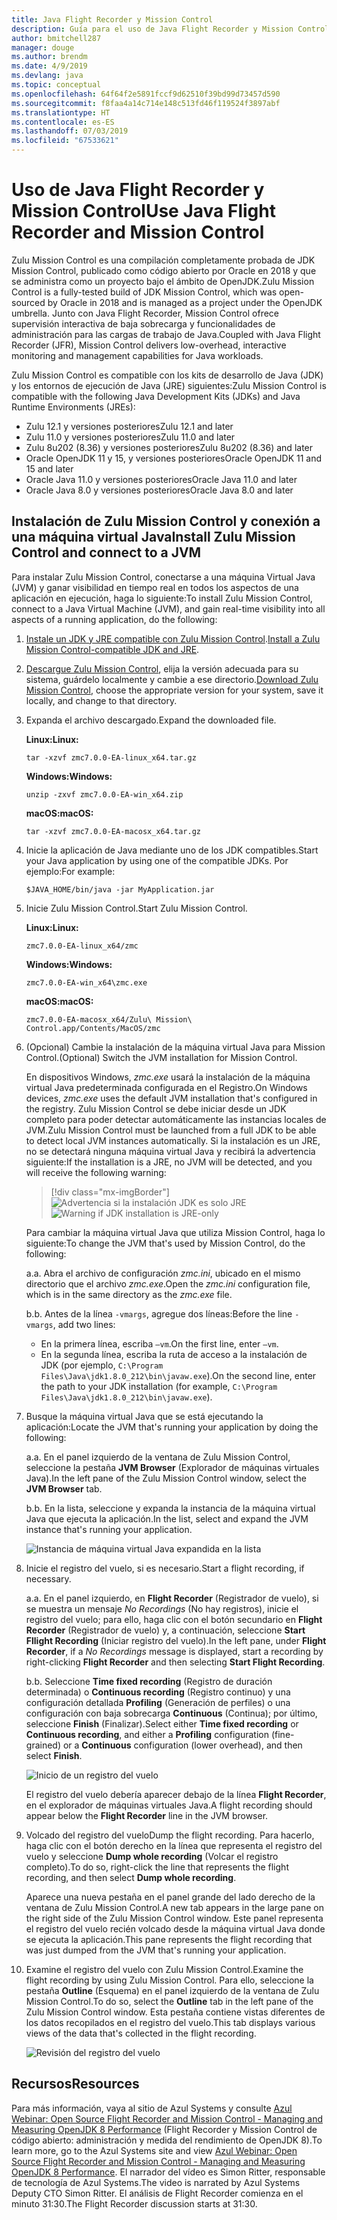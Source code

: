 ```yaml
---
title: Java Flight Recorder y Mission Control
description: Guía para el uso de Java Flight Recorder y Mission Control para recopilar y revisar los datos de la aplicación.
author: bmitchell287
manager: douge
ms.author: brendm
ms.date: 4/9/2019
ms.devlang: java
ms.topic: conceptual
ms.openlocfilehash: 64f64f2e5891fccf9d62510f39bd99d73457d590
ms.sourcegitcommit: f8faa4a14c714e148c513fd46f119524f3897abf
ms.translationtype: HT
ms.contentlocale: es-ES
ms.lasthandoff: 07/03/2019
ms.locfileid: "67533621"
---
```

# <a name="use-java-flight-recorder-and-mission-control"></a><span data-ttu-id="953cb-103">Uso de Java Flight Recorder y Mission Control</span><span class="sxs-lookup"><span data-stu-id="953cb-103">Use Java Flight Recorder and Mission Control</span></span>

<span data-ttu-id="953cb-104">Zulu Mission Control es una compilación completamente probada de JDK Mission Control, publicado como código abierto por Oracle en 2018 y que se administra como un proyecto bajo el ámbito de OpenJDK.</span><span class="sxs-lookup"><span data-stu-id="953cb-104">Zulu Mission Control is a fully-tested build of JDK Mission Control, which was open-sourced by Oracle in 2018 and is managed as a project under the OpenJDK umbrella.</span></span> <span data-ttu-id="953cb-105">Junto con Java Flight Recorder, Mission Control ofrece supervisión interactiva de baja sobrecarga y funcionalidades de administración para las cargas de trabajo de Java.</span><span class="sxs-lookup"><span data-stu-id="953cb-105">Coupled with Java Flight Recorder (JFR), Mission Control delivers low-overhead, interactive monitoring and management capabilities for Java workloads.</span></span>

<span data-ttu-id="953cb-106">Zulu Mission Control es compatible con los kits de desarrollo de Java (JDK) y los entornos de ejecución de Java (JRE) siguientes:</span><span class="sxs-lookup"><span data-stu-id="953cb-106">Zulu Mission Control is compatible with the following Java Development Kits (JDKs) and Java Runtime Environments (JREs):</span></span>

* <span data-ttu-id="953cb-107">Zulu 12.1 y versiones posteriores</span><span class="sxs-lookup"><span data-stu-id="953cb-107">Zulu 12.1 and later</span></span>
* <span data-ttu-id="953cb-108">Zulu 11.0 y versiones posteriores</span><span class="sxs-lookup"><span data-stu-id="953cb-108">Zulu 11.0 and later</span></span>
* <span data-ttu-id="953cb-109">Zulu 8u202 (8.36) y versiones posteriores</span><span class="sxs-lookup"><span data-stu-id="953cb-109">Zulu 8u202 (8.36) and later</span></span>
* <span data-ttu-id="953cb-110">Oracle OpenJDK 11 y 15, y versiones posteriores</span><span class="sxs-lookup"><span data-stu-id="953cb-110">Oracle OpenJDK 11 and 15 and later</span></span>
* <span data-ttu-id="953cb-111">Oracle Java 11.0 y versiones posteriores</span><span class="sxs-lookup"><span data-stu-id="953cb-111">Oracle Java 11.0 and later</span></span>
* <span data-ttu-id="953cb-112">Oracle Java 8.0 y versiones posteriores</span><span class="sxs-lookup"><span data-stu-id="953cb-112">Oracle Java 8.0 and later</span></span>

## <a name="install-zulu-mission-control-and-connect-to-a-jvm"></a><span data-ttu-id="953cb-113">Instalación de Zulu Mission Control y conexión a una máquina virtual Java</span><span class="sxs-lookup"><span data-stu-id="953cb-113">Install Zulu Mission Control and connect to a JVM</span></span>

<span data-ttu-id="953cb-114">Para instalar Zulu Mission Control, conectarse a una máquina Virtual Java (JVM) y ganar visibilidad en tiempo real en todos los aspectos de una aplicación en ejecución, haga lo siguiente:</span><span class="sxs-lookup"><span data-stu-id="953cb-114">To install Zulu Mission Control, connect to a Java Virtual Machine (JVM), and gain real-time visibility into all aspects of a running application, do the following:</span></span>

1.  <span data-ttu-id="953cb-115">[Instale un JDK y JRE compatible con Zulu Mission Control](java-jdk-install.md).</span><span class="sxs-lookup"><span data-stu-id="953cb-115">[Install a Zulu Mission Control-compatible JDK and JRE](java-jdk-install.md).</span></span>

1.  <span data-ttu-id="953cb-116">[Descargue Zulu Mission Control](https://www.azul.com/products/zulu-mission-control/), elija la versión adecuada para su sistema, guárdelo localmente y cambie a ese directorio.</span><span class="sxs-lookup"><span data-stu-id="953cb-116">[Download Zulu Mission Control](https://www.azul.com/products/zulu-mission-control/), choose the appropriate version for your system, save it locally, and change to that directory.</span></span>

1.  <span data-ttu-id="953cb-117">Expanda el archivo descargado.</span><span class="sxs-lookup"><span data-stu-id="953cb-117">Expand the downloaded file.</span></span>

    <span data-ttu-id="953cb-118">**Linux:**</span><span class="sxs-lookup"><span data-stu-id="953cb-118">**Linux:**</span></span>

    ```cli
    tar -xzvf zmc7.0.0-EA-linux_x64.tar.gz
    ```

    <span data-ttu-id="953cb-119">**Windows:**</span><span class="sxs-lookup"><span data-stu-id="953cb-119">**Windows:**</span></span>

    ```cli
    unzip -zxvf zmc7.0.0-EA-win_x64.zip 
    ```

    <span data-ttu-id="953cb-120">**macOS:**</span><span class="sxs-lookup"><span data-stu-id="953cb-120">**macOS:**</span></span>

    ```cli
    tar -xzvf zmc7.0.0-EA-macosx_x64.tar.gz
    ```

1.  <span data-ttu-id="953cb-121">Inicie la aplicación de Java mediante uno de los JDK compatibles.</span><span class="sxs-lookup"><span data-stu-id="953cb-121">Start your Java application by using one of the compatible JDKs.</span></span> <span data-ttu-id="953cb-122">Por ejemplo:</span><span class="sxs-lookup"><span data-stu-id="953cb-122">For example:</span></span>

    ```cli
    $JAVA_HOME/bin/java -jar MyApplication.jar
    ```

1.  <span data-ttu-id="953cb-123">Inicie Zulu Mission Control.</span><span class="sxs-lookup"><span data-stu-id="953cb-123">Start Zulu Mission Control.</span></span>

    <span data-ttu-id="953cb-124">**Linux:**</span><span class="sxs-lookup"><span data-stu-id="953cb-124">**Linux:**</span></span>

    ```cli
    zmc7.0.0-EA-linux_x64/zmc
    ```

    <span data-ttu-id="953cb-125">**Windows:**</span><span class="sxs-lookup"><span data-stu-id="953cb-125">**Windows:**</span></span>

    ```cli
    zmc7.0.0-EA-win_x64\zmc.exe 
    ```

    <span data-ttu-id="953cb-126">**macOS:**</span><span class="sxs-lookup"><span data-stu-id="953cb-126">**macOS:**</span></span>

    ```cli
    zmc7.0.0-EA-macosx_x64/Zulu\ Mission\ Control.app/Contents/MacOS/zmc
    ```

1.  <span data-ttu-id="953cb-127">(Opcional) Cambie la instalación de la máquina virtual Java para Mission Control.</span><span class="sxs-lookup"><span data-stu-id="953cb-127">(Optional) Switch the JVM installation for Mission Control.</span></span>

    <span data-ttu-id="953cb-128">En dispositivos Windows, *zmc.exe* usará la instalación de la máquina virtual Java predeterminada configurada en el Registro.</span><span class="sxs-lookup"><span data-stu-id="953cb-128">On Windows devices, *zmc.exe* uses the default JVM installation that's configured in the registry.</span></span> <span data-ttu-id="953cb-129">Zulu Mission Control se debe iniciar desde un JDK completo para poder detectar automáticamente las instancias locales de JVM.</span><span class="sxs-lookup"><span data-stu-id="953cb-129">Zulu Mission Control must be launched from a full JDK to be able to detect local JVM instances automatically.</span></span> <span data-ttu-id="953cb-130">Si la instalación es un JRE, no se detectará ninguna máquina virtual Java y recibirá la advertencia siguiente:</span><span class="sxs-lookup"><span data-stu-id="953cb-130">If the installation is a JRE, no JVM will be detected, and you will receive the following warning:</span></span>

    > [!div class="mx-imgBorder"]
    <span data-ttu-id="953cb-131">![Advertencia si la instalación JDK es solo JRE](../media/jdk/azul-jfr-1.png)</span><span class="sxs-lookup"><span data-stu-id="953cb-131">![Warning if JDK installation is JRE-only](../media/jdk/azul-jfr-1.png)</span></span>

    <span data-ttu-id="953cb-132">Para cambiar la máquina virtual Java que utiliza Mission Control, haga lo siguiente:</span><span class="sxs-lookup"><span data-stu-id="953cb-132">To change the JVM that's used by Mission Control, do the following:</span></span> 

    <span data-ttu-id="953cb-133">a.</span><span class="sxs-lookup"><span data-stu-id="953cb-133">a.</span></span> <span data-ttu-id="953cb-134">Abra el archivo de configuración *zmc.ini*, ubicado en el mismo directorio que el archivo *zmc.exe*.</span><span class="sxs-lookup"><span data-stu-id="953cb-134">Open the *zmc.ini* configuration file, which is in the same directory as the *zmc.exe* file.</span></span>

    <span data-ttu-id="953cb-135">b.</span><span class="sxs-lookup"><span data-stu-id="953cb-135">b.</span></span> <span data-ttu-id="953cb-136">Antes de la línea `-vmargs`, agregue dos líneas:</span><span class="sxs-lookup"><span data-stu-id="953cb-136">Before the line `-vmargs`, add two lines:</span></span>  

       * <span data-ttu-id="953cb-137">En la primera línea, escriba `–vm`.</span><span class="sxs-lookup"><span data-stu-id="953cb-137">On the first line, enter `–vm`.</span></span>  
       * <span data-ttu-id="953cb-138">En la segunda línea, escriba la ruta de acceso a la instalación de JDK (por ejemplo, `C:\Program Files\Java\jdk1.8.0_212\bin\javaw.exe`).</span><span class="sxs-lookup"><span data-stu-id="953cb-138">On the second line, enter the path to your JDK installation (for example, `C:\Program Files\Java\jdk1.8.0_212\bin\javaw.exe`).</span></span>

1.  <span data-ttu-id="953cb-139">Busque la máquina virtual Java que se está ejecutando la aplicación:</span><span class="sxs-lookup"><span data-stu-id="953cb-139">Locate the JVM that's running your application by doing the following:</span></span>

    <span data-ttu-id="953cb-140">a.</span><span class="sxs-lookup"><span data-stu-id="953cb-140">a.</span></span> <span data-ttu-id="953cb-141">En el panel izquierdo de la ventana de Zulu Mission Control, seleccione la pestaña **JVM Browser** (Explorador de máquinas virtuales Java).</span><span class="sxs-lookup"><span data-stu-id="953cb-141">In the left pane of the Zulu Mission Control window, select the **JVM Browser** tab.</span></span>

    <span data-ttu-id="953cb-142">b.</span><span class="sxs-lookup"><span data-stu-id="953cb-142">b.</span></span> <span data-ttu-id="953cb-143">En la lista, seleccione y expanda la instancia de la máquina virtual Java que ejecuta la aplicación.</span><span class="sxs-lookup"><span data-stu-id="953cb-143">In the list, select and expand the JVM instance that's running your application.</span></span>

    ![Instancia de máquina virtual Java expandida en la lista](../media/jdk/azul-jfr-2.png)


1.  <span data-ttu-id="953cb-145">Inicie el registro del vuelo, si es necesario.</span><span class="sxs-lookup"><span data-stu-id="953cb-145">Start a flight recording, if necessary.</span></span>

    <span data-ttu-id="953cb-146">a.</span><span class="sxs-lookup"><span data-stu-id="953cb-146">a.</span></span> <span data-ttu-id="953cb-147">En el panel izquierdo, en **Flight Recorder** (Registrador de vuelo), si se muestra un mensaje *No Recordings* (No hay registros), inicie el registro del vuelo; para ello, haga clic con el botón secundario en **Flight Recorder** (Registrador de vuelo) y, a continuación, seleccione **Start Fllight Recording** (Iniciar registro del vuelo).</span><span class="sxs-lookup"><span data-stu-id="953cb-147">In the left pane, under **Flight Recorder**, if a *No Recordings* message is displayed, start a recording by right-clicking **Flight Recorder** and then selecting **Start Flight Recording**.</span></span>

    <span data-ttu-id="953cb-148">b.</span><span class="sxs-lookup"><span data-stu-id="953cb-148">b.</span></span> <span data-ttu-id="953cb-149">Seleccione **Time fixed recording** (Registro de duración determinada) o **Continuous recording** (Registro continuo) y una configuración detallada **Profiling** (Generación de perfiles) o una configuración con baja sobrecarga **Continuous** (Continua); por último, seleccione **Finish** (Finalizar).</span><span class="sxs-lookup"><span data-stu-id="953cb-149">Select either **Time fixed recording** or **Continuous recording**, and either a **Profiling** configuration (fine-grained) or a **Continuous** configuration (lower overhead), and then select **Finish**.</span></span>

    ![Inicio de un registro del vuelo](../media/jdk/azul-jfr-3.png)

    <span data-ttu-id="953cb-151">El registro del vuelo debería aparecer debajo de la línea **Flight Recorder**, en el explorador de máquinas virtuales Java.</span><span class="sxs-lookup"><span data-stu-id="953cb-151">A flight recording should appear below the **Flight Recorder** line in the JVM browser.</span></span>

1. <span data-ttu-id="953cb-152">Volcado del registro del vuelo</span><span class="sxs-lookup"><span data-stu-id="953cb-152">Dump the flight recording.</span></span> <span data-ttu-id="953cb-153">Para hacerlo, haga clic con el botón derecho en la línea que representa el registro del vuelo y seleccione **Dump whole recording** (Volcar el registro completo).</span><span class="sxs-lookup"><span data-stu-id="953cb-153">To do so, right-click the line that represents the flight recording, and then select **Dump whole recording**.</span></span>

    <span data-ttu-id="953cb-154">Aparece una nueva pestaña en el panel grande del lado derecho de la ventana de Zulu Mission Control.</span><span class="sxs-lookup"><span data-stu-id="953cb-154">A new tab appears in the large pane on the right side of the Zulu Mission Control window.</span></span> <span data-ttu-id="953cb-155">Este panel representa el registro del vuelo recién volcado desde la máquina virtual Java donde se ejecuta la aplicación.</span><span class="sxs-lookup"><span data-stu-id="953cb-155">This pane represents the flight recording that was just dumped from the JVM that's running your application.</span></span>

1. <span data-ttu-id="953cb-156">Examine el registro del vuelo con Zulu Mission Control.</span><span class="sxs-lookup"><span data-stu-id="953cb-156">Examine the flight recording by using Zulu Mission Control.</span></span> <span data-ttu-id="953cb-157">Para ello, seleccione la pestaña **Outline** (Esquema) en el panel izquierdo de la ventana de Zulu Mission Control.</span><span class="sxs-lookup"><span data-stu-id="953cb-157">To do so, select the **Outline** tab in the left pane of the Zulu Mission Control window.</span></span> <span data-ttu-id="953cb-158">Esta pestaña contiene vistas diferentes de los datos recopilados en el registro del vuelo.</span><span class="sxs-lookup"><span data-stu-id="953cb-158">This tab displays various views of the data that's collected in the flight recording.</span></span>
 
    ![Revisión del registro del vuelo](../media/jdk/azul-jfr-4.png)

## <a name="resources"></a><span data-ttu-id="953cb-160">Recursos</span><span class="sxs-lookup"><span data-stu-id="953cb-160">Resources</span></span>

<span data-ttu-id="953cb-161">Para más información, vaya al sitio de Azul Systems y consulte [Azul Webinar: Open Source Flight Recorder and Mission Control - Managing and Measuring OpenJDK 8 Performance](https://www.azul.com/presentation/azul-webinar-open-source-flight-recorder-and-mission-control-managing-and-measuring-openjdk-8-performance/) (Flight Recorder y Mission Control de código abierto: administración y medida del rendimiento de OpenJDK 8).</span><span class="sxs-lookup"><span data-stu-id="953cb-161">To learn more, go to the Azul Systems site and view [Azul Webinar: Open Source Flight Recorder and Mission Control - Managing and Measuring OpenJDK 8 Performance](https://www.azul.com/presentation/azul-webinar-open-source-flight-recorder-and-mission-control-managing-and-measuring-openjdk-8-performance/).</span></span> <span data-ttu-id="953cb-162">El narrador del vídeo es Simon Ritter, responsable de tecnología de Azul Systems.</span><span class="sxs-lookup"><span data-stu-id="953cb-162">The video is narrated by Azul Systems Deputy CTO Simon Ritter.</span></span> <span data-ttu-id="953cb-163">El análisis de Flight Recorder comienza en el minuto 31:30.</span><span class="sxs-lookup"><span data-stu-id="953cb-163">The Flight Recorder discussion starts at 31:30.</span></span>

